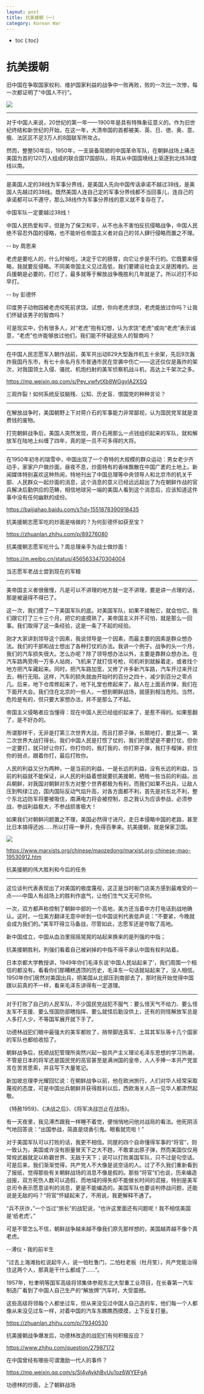 ```yaml
---
layout: post
title: 抗美援朝（一）
category: Korean War 
---
```


* toc
{:toc}

# 抗美援朝

旧中国在争取国家权利、维护国家利益的战争中一败再败，败的一次比一次惨，每一次都证明了“中国人不行”。

![](/images/img4/Korean_War.png)

---

对于中国人来说，20世纪的第一年——1900年是具有特殊象征意义的。作为旧世纪终结和新世纪的开始，在这一年，大清帝国的首都被美、英、日、徳、奥、意、俄、法区区不足3万人的8国联军所攻占。

然而，整整50年后，1950年，一支装备简陋的中国革命军队，在朝鲜战场上痛击美国为首的120万人组成的联合国17国部队，将其从中国国境线上驱逐到北纬38度线以南。

---

是美国人定的38线为军事分界线，是美国人先向中国传话承诺不越过38线，是美国人先越过的38线。既然美国人连自己定的军事分界线都不当回事儿，连自己的承诺都可以不遵守，那么38线作为军事分界线的意义就不复存在了。

中国军队一定要越过38线！

中国人民热爱和平，但是为了保卫和平，从不也永不害怕反抗侵略战争，中国人民绝不容忍外国的侵略，也不能听任帝国主义者对自己的邻人肆行侵略而置之不理。

-- by 周恩来

老虎是要吃人的，什么时候吃，决定于它的肠胃，向它让步是不行的。它既要来侵略，我就要反侵略。不同美帝国主义见过高低，我们要建设社会主义是困难的。出兵援朝是必要的，打烂了，最多就等于解放战争晚胜利几年就是了。所以迟打不如早打。

-- by 彭德怀

印度男子动物园被老虎咬死前求饶。试想，你向老虎求饶，老虎能放过你吗？让我们怀疑该男子的智商吗？

可是现实中，仍有很多人，对“老虎”抱有幻想，认为求饶“老虎”或向“老虎”表示诚意，“老虎”也许能够放过他们，我们能不怀疑这些人的智商吗？

---

在中国人民志愿军入朝作战前，美军共出动B29大型轰炸机五十余架，先后9次轰炸我国丹东市，有七十余名丹东市普通市民在空袭中伤亡——这还仅仅是轰炸的架次，对我国领土入侵、骚扰、机炮扫射的美军侦察机战斗机，高达上千架次之多。

https://mp.weixin.qq.com/s/Pey_ywfvtXb8WGgyIA2XSQ

三观炸裂！如何系统反驳脑残、公知、历史盲、恨国党的种种言论？

---

在解放战争时，美国朝野上下对蒋介石的军事能力非常鄙视，认为国民党军就是浪费钱的废物。

打完朝鲜战争后，美国人突然发现，蒋介石用那么一点钱组织起来的军队，就和解放军在陆地上纠缠了四年，真的是一员不可多得的大将。

---

在1950年初冬的瑞雪中，中国出现了一个奇特的大规模的群众运动：男女老少齐动手，家家户户做炒面，昼夜不息，炒面特有的香味飘散在中国广袤的土地上。新闻媒体特别喜欢这种热闹，特地刊出了中国总理等中央领导人和北京市的机关干部、人民群众一起炒面的消息，这个消息的意义已经远远超出了为在朝鲜作战的官兵解决后勤供应的范畴，相信地球另一端的美国人看到这个消息后，应该知道这件事中没有任何幽默的成份。

https://baijiahao.baidu.com/s?id=1551878390918435

抗美援朝志愿军吃的炒面是啥做的？为何彭德怀如获至宝？

https://zhuanlan.zhihu.com/p/89276080

抗美援朝志愿军吃什么？周总理亲手为战士做炒面！

https://m.weibo.cn/status/4565633470304004

当志愿军老战士尝到现在的军粮

---

美帝国主义者很傲慢，凡是可以不讲理的地方就一定不讲理，要是讲一点理的话，那是被逼得不得已了。 

这一次，我们摸了一下美国军队的底。对美国军队，如果不接触它，就会怕它。我们跟它打了三十三个月，把它的底摸熟了。美帝国主义并不可怕，就是那么一回事。我们取得了这一条经验，这是一条了不起的经验。

刚才大家讲到领导这个因素，我说领导是一个因素，而最主要的因素是群众想办法。我们的干部和战士想出了各种打仗的办法。我讲一个例子。战争的头一个月，我们的汽车损失很大。怎么办呢？除了领导想办法以外，主要是靠群众想办法。在汽车路两旁用一万多人站岗，飞机来了就打信号枪，司机听到就躲着走，或者找个地方把汽车藏起来。同时，把汽车路加宽，又修了许多新汽车路，汽车开过来开过去，畅行无阻。这样，汽车的损失就由开始时的百分之四十，减少到百分之零点几。后来，地下仓库修起来了，地下礼堂也修起来了，敌人在上面丢炸弹，我们在下面开大会。我们住在北京的一些人，一想到朝鲜战场，就感到相当危险。当然，危险是有的，但只要大家想办法，并不是那么了不起。

帝国主义侵略者应当懂得：现在中国人民已经组织起来了，是惹不得的。如果惹翻了，是不好办的。

所谓那样干，无非是打第三次世界大战，而且打原子弹，长期地打，要比第一、第二次世界大战打得长。我们中国人民是打惯了仗的，我们的愿望是不要打仗，但你一定要打，就只好让你打。你打你的，我打我的，你打原子弹，我打手榴弹，抓住你的弱点，跟着你打，最后打败你。

人民的利益又分为两种，一是当前的利益，一是长远的利益，没有长远的利益，当前的利益就不能保证，从人民的利益着想就要抗美援朝，牺牲一些当前的利益。出兵朝鲜，对我国对朝鲜对东方对整个世界都极为有利，而我们如果不出兵，让敌人压到鸭绿江边，国内国际反动气焰升高，对各方面都不利，首先是对东北不利，整个东北边防军将要被吸住，南满电力将会被控制，总之我认为应该参战，必须参战，参战利益极大，不参战损害极大！

如果我们对朝鲜问题置之不理，美国必然得寸进尺，走日本侵略中国的老路，甚至比日本搞得还凶……所以打得一拳开，免得百拳来。抗美援朝，就是保家卫国。

![](/images/img3/korea_war.webp)

https://www.marxists.org/chinese/maozedong/marxist.org-chinese-mao-19530912.htm

抗美援朝的伟大胜利和今后的任务

---

这位谈判代表表现出了对美国的极度蔑视，这正是当时板门店美方感到最难受的一点——中国人有战场上的胜利作底气，让他们生气又无可奈何。

一次，双方都声称控制了朝鲜中部的一个高地，美方还当着中方打电话到战地确认。这时，一位美方翻译无意中听到一位中国谈判代表低声说：“不要紧，今晚就会成为我们的。”美军吓得立马备战，尽管如此，志愿军还是夺取了高地。

新中国成立，中国从血泊里摇摇晃晃的站起来换来的是列强的中指；

抗美援朝胜利，列强们看着自己被剁掉的中指不得不承认中国有权利站着。

日本京都大学教授讲，1949年你们毛泽东说‘中国人民站起来了’，我们周围一个相信的都没有。看看你们那糟糕透顶的历史，毛泽东一句话就站起来了，没人相信。1950年你们居然对美国出兵，把美国从北部压到南部去了，那时我开始觉得中国跟以前真的不一样，看来毛泽东讲得有一定道理。

---

对于打败了自己的人民军队，不少国民党战犯不服气：要么怪天气不给力、要么怪友军不支援、要么怪国防部瞎指挥、要么就怪后勤没供上，还有的则怪解放军总是人多打人少，不等国军展开就下手了。

功德林战犯们眼中最强大的美军都败了，捎带脚连英军、土耳其军队等十几个国家的军队也都给收拾了。

朝鲜战争后，抚顺战犯管理所突然兴起一股共产主义理论毛泽东思想的学习热潮，不管是日本的将军还是国民党的高官甚至是满洲国的皇帝，人人手捧一本共产党宣言在苦苦思索，并且写下大量笔记。

新加坡总理李光耀回忆说：在朝鲜战争以前，他在欧洲旅行，人们对华人经常采取蔑视的态度，可是中国出兵朝鲜并获得胜利以后，西欧海关人员一见华人都肃然起敬。

《特赦1959》、《决战之后》、《将军决战岂止在战场》。

有一天夜里，我见溥杰跟我一样睡不着觉，便悄悄地问他对战局的看法。他死阴活气地回答说：“出国参战，简直是烧香引鬼。眼看就完啦！”

对于美国军队可以打败的话，我更不相信。同屋的四个自命懂得军事的“将官”，则一致认为，美国或许没有胆量冒天下之大不韪，不敢拿出原子弹，然而美国仅仅用常规武器就足以称霸世界、无敌于天下；说可以打败美国军队，只不过是句空话。可是后来，我们渐渐觉得，共产党人不大像是说空话的人。过了不久我们重新看到了报纸，觉得那些有关朝鲜战场的消息不像是假的。那些“将官”们也说，历来编造战报，双方死伤人数可以造假，而地域的得失却不能做长时间的谎报，特别是美军总司令表示愿意谈判的消息，更是不能编造的。美国军队也要谈判停战问题，还能说是无敌的吗？“将官”怀疑起来了，不用说，我更解释不通了。

“兵不厌诈，”一个当过“旅长”的战犯说，“也许这里面还有问题呢！我不相信美国是‘纸老虎’。”

可是不管怎么不信，朝鲜战争越来越不像我们原先那样想的，美国越弄越不像个真老虎。

--溥仪・我的前半生

“过去上海滩抬杠说起牛人，说一怕杜鲁门，二怕杜老板（杜月笙），共产党能治得住这两个人，那真是干什么都成了……”。

1957年，杜聿明等国军高级将领集体参观东北大型重工业项目，在长春第一汽车制造厂看到了中国人自己生产的“解放牌”汽车时，大受震撼。

这些高级将领每个人都坐过车，但从来没见过中国人自己造的车，他们每一个人都像从来没见过车一样，对着中国的汽车东瞧瞧西摸摸，上下反复打量。

https://zhuanlan.zhihu.com/p/79340530

抗美援朝战争爆发后，功德林改造的战犯们有何积极反应？

https://www.zhihu.com/question/27987172

在中国曾经有哪些可谓激励一代人的事件？

https://mp.weixin.qq.com/s/SI4vAvkhBvUu1oz6WYEFgA

功德林的炒面，上了朝鲜战场
